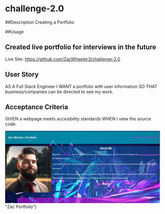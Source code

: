 # challenge-2.0

##Description
Creating a Portfolio

##Usage

## Created live portfolio for interviews in the future

Live Site: https://github.com/ZacWheeler3/challenge-2.0

## User Story 

AS A Full Stack Engineer
I WANT a portfolio with user information
SO THAT business/companies can be directed to see my work.

## Acceptance Criteria
GIVEN a webpage meets accesibility standards
WHEN I view the source code.

![Portfolio Preview](Screenshot%202023-03-30%20215859.png) "Zac Portfolio")
